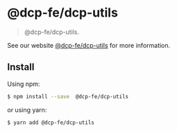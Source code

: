 # @dcp-fe/dcp-utils

> @dcp-fe/dcp-utils.

See our website [@dcp-fe/dcp-utils](https://procomponent.ant.design/) for more information.

## Install

Using npm:

```bash
$ npm install --save  @dcp-fe/dcp-utils
```

or using yarn:

```bash
$ yarn add @dcp-fe/dcp-utils
```
